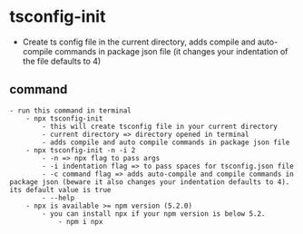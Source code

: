 # tsconfig-init

- Create ts config file in the current directory, adds compile and auto-compile commands in package json file (it changes your indentation of the file defaults to 4)

## command

    - run this command in terminal
        - npx tsconfig-init
            - this will create tsconfig file in your current directory
            - current directory => directory opened in terminal
            - adds compile and auto compile commands in package json file
        - npx tsconfig-init -n -i 2
            - -n => npx flag to pass args
            - -i indentation flag => to pass spaces for tsconfig.json file
            - -c command flag => adds auto-compile and compile commands in package json (beware it also changes your indentation defaults to 4). its default value is true
            - --help
        - npx is available >= npm version (5.2.0)
            - you can install npx if your npm version is below 5.2.
                - npm i npx
